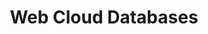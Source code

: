 ---
title: Web Cloud Databases
slug: clouddb
excerpt: Crea database in pochi click. OVHcloud si occupa del resto.
order: 04
sections: Per iniziare, Configurazione, Risorse tecniche
---